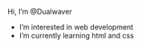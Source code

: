Hi, I’m @Dualwaver
- I’m interested in web development
- I’m currently learning html and css

<!---
Dualwaver/Dualwaver is a ✨ special ✨ repository because its `README.md` (this file) appears on your GitHub profile.
You can click the Preview link to take a look at your changes.
--->
